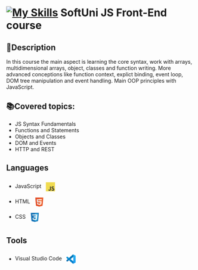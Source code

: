 # [![My Skills](https://skillicons.dev/icons?i=javascript)](https://skillicons.dev) SoftUni JS Front-End course

## 🧾Description 
In this course the main aspect is learning the core syntax, work with arrays, multidimensional arrays, object, classes and function writing. More advanced conceptions like function context, explict binding, event loop, DOM tree manipulation and event handling. Main OOP principles with JavaScript.

## 📚Covered topics:
- JS Syntax Fundamentals
- Functions and Statements
- Objects and Classes
- DOM and Events
- HTTP and REST

## Languages
- JavaScript <img align="center" style="margin:0.5rem" src="https://github.com/devicons/devicon/blob/master/icons/javascript/javascript-original.svg" width="25" height="25"/>
- HTML <img align="center" style="margin:0.5rem" src="https://github.com/devicons/devicon/blob/master/icons/html5/html5-original.svg" width="25" height="25"/>
- CSS <img align="center" style="margin:0.5rem" src="https://github.com/devicons/devicon/blob/master/icons/css3/css3-original.svg" width="25" height="25"/>

## Tools
- Visual Studio Code <img align="center" style="margin:0.5rem" src="https://github.com/devicons/devicon/blob/master/icons/vscode/vscode-original.svg" width="25" height="25"/>
